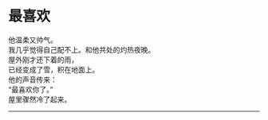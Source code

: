 # 最喜欢

他温柔又帅气。
\
我几乎觉得自己配不上。和他共处的灼热夜晚。
\
屋外刚才还下着的雨，
\
已经变成了雪，积在地面上。
\
他的声音传来：
\
“最喜欢你了。”
\
屋里骤然冷了起来。
















---
